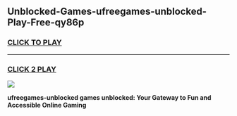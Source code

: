 
## Unblocked-Games-ufreegames-unblocked-Play-Free-qy86p
<h3>
<a href="https://premium76.site?title=ufreegames-unblocked&ref=18A1">CLICK TO PLAY</a></h3>
<hr>

<h3>
<a href="https://premium76.site?title=ufreegames-unblocked&ref=18A1">CLICK 2 PLAY</a>
  
</h3>

<a href="https://premium76.site?title=ufreegames-unblocked&ref=18A1"><img src="https://clearcache.store/games.png"></a>


**ufreegames-unblocked games unblocked: Your Gateway to Fun and Accessible Online Gaming**
